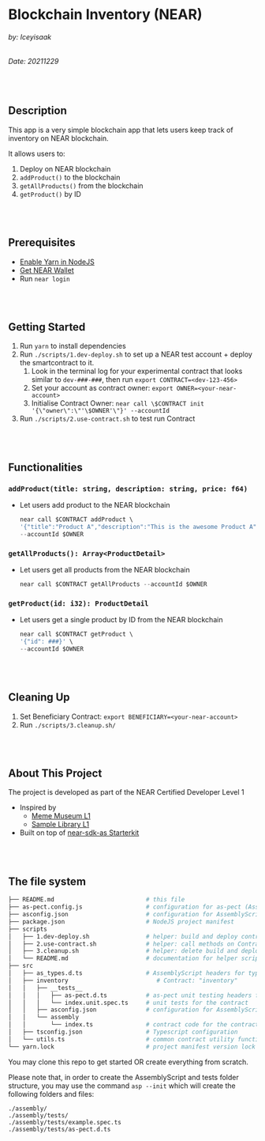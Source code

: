 # Blockchain Inventory (NEAR)
###### by: Iceyisaak 
###### Date: 20211229
<br>

## Description

This app is a very simple blockchain app that lets users keep track of inventory on NEAR blockchain.
 
It allows users to:

1. Deploy on NEAR blockchain
2. `addProduct()` to the blockchain
3. `getAllProducts()` from the blockchain
4. `getProduct()` by ID
<br>
<br>

## Prerequisites
- [Enable Yarn in NodeJS](https://yarnpkg.com/getting-started/install)
- [Get NEAR Wallet](https://wallet.testnet.near.org/)
- Run `near login`
<br>
<br>

## Getting Started
1. Run `yarn` to install dependencies
2. Run `./scripts/1.dev-deploy.sh` to set up a NEAR test account + deploy the smartcontract to it.
   1. Look in the terminal log for your experimental contract that looks similar to `dev-###-###`, then run `export CONTRACT=<dev-123-456>`
   2. Set your account as contract owner: `export OWNER=<your-near-account>`
   3. Initialise Contract Owner: `near call \$CONTRACT init '{\"owner\":\"'\$OWNER'\"}' --accountId`
3. Run `./scripts/2.use-contract.sh` to test run Contract
<br>
<br>

## Functionalities

### `addProduct(title: string, description: string, price: f64)`

- Let users add product to the NEAR blockchain
  
  ```ts
  near call $CONTRACT addProduct \
  '{"title":"Product A","description":"This is the awesome Product A","price":9.99}' \
  --accountId $OWNER
  ```

### `getAllProducts(): Array<ProductDetail>`

- Let users get all products from the NEAR blockchain
  
  ```ts
  near call $CONTRACT getAllProducts --accountId $OWNER
  ```

### `getProduct(id: i32): ProductDetail`

- Let users get a single product by ID from the NEAR blockchain

  ```ts
  near call $CONTRACT getProduct \
  '{"id": ###}' \
  --accountId $OWNER
  ```
<br>
<br>


## Cleaning Up
1. Set Beneficiary Contract: `export BENEFICIARY=<your-near-account>`
2. Run `./scripts/3.cleanup.sh/`
<br>
<br>

## About This Project
The project is developed as part of the NEAR Certified Developer Level 1
- Inspired by 
  - [Meme Museum L1](https://github.com/Learn-NEAR/NCD.L1.sample--meme-museum)
  - [Sample Library L1](https://github.com/Learn-NEAR/NCD.L1.sample--library)
- Built on top of [near-sdk-as Starterkit](https://github.com/Learn-NEAR/starter--near-sdk-as) 
<br>
<br>

## The file system

```sh
├── README.md                          # this file
├── as-pect.config.js                  # configuration for as-pect (AssemblyScript unit testing)
├── asconfig.json                      # configuration for AssemblyScript compiler (supports multiple contracts)
├── package.json                       # NodeJS project manifest
├── scripts
│   ├── 1.dev-deploy.sh                # helper: build and deploy contracts
│   ├── 2.use-contract.sh              # helper: call methods on ContractPromise
│   ├── 3.cleanup.sh                   # helper: delete build and deploy artifacts
│   └── README.md                      # documentation for helper scripts
├── src
│   ├── as_types.d.ts                  # AssemblyScript headers for type hints
│   ├── inventory                         # Contract: "inventory"
│   │   ├── __tests__
│   │   │   ├── as-pect.d.ts           # as-pect unit testing headers for type hints
│   │   │   └── index.unit.spec.ts     # unit tests for the contract
│   │   ├── asconfig.json              # configuration for AssemblyScript compiler (one per contract)
│   │   └── assembly
│   │       └── index.ts               # contract code for the contract
│   ├── tsconfig.json                  # Typescript configuration
│   └── utils.ts                       # common contract utility functions
└── yarn.lock                          # project manifest version lock
```

You may clone this repo to get started OR create everything from scratch.

Please note that, in order to create the AssemblyScript and tests folder structure, you may use the command `asp --init` which will create the following folders and files:

```
./assembly/
./assembly/tests/
./assembly/tests/example.spec.ts
./assembly/tests/as-pect.d.ts
```
